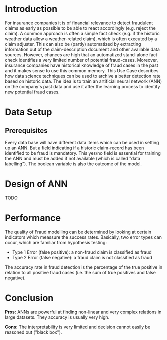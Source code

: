 # Introduction
For insurance companies it is of financial relevance to detect fraudulent claims as early as possible to be able to react accordingly (e.g. reject the claim). A common approach is often a simple fact check (e.g. if the historic weather data allow a weather-related claim), which is often executed by a claim adjuster. This can also be (partly) automatized by extracting information out of the claim-description document and other available data sources. However, chances are high that an automatized stand-alone fact check identifies a very limited number of potential fraud-cases.
Moreover, insurance companies have historical knowledge of fraud cases in the past and it makes sense to use this common memory. This Use Case describes how data science techniques can be used to archive a better detection rate based on historic data. The idea is to train an artificial neural network (ANN) on the company's past data and use it after the learning process to identify new potential fraud cases.

# Data Setup
## Prerequisites
Every data base will have different data items which can be used in setting up an ANN. But a field indicating if a historic claim-record has been identified to be fraud is mandatory. This yes/no field is essential for training the ANN and must be added if not available (which is called "data labelling"). The boolean variable is also the outcome of the model.

# Design of ANN
TODO

# Performance
The quality of Fraud modelling can be determined by looking at certain indicators which meassure the success rates. Basically, two error types can occur, which are familiar from hypothesis testing:
- Type 1 Error (false positive): a non-fraud claim is classified as fraud
- Type 2 Error (false negative): a fraud claim is not classified as fraud

The accuracy rate in fraud detection is the percentage of the true positive in relation to all positive fraud cases (i.e. the sum of true positives and false negative).

# Conclusion
**Pros:** ANNs are powerful at finding non-linear and very complex relations in large datasets. They accuracy is usually very high.

**Cons:** The interpretability is very limited and decision cannot easily be reasoned out ("black box").
